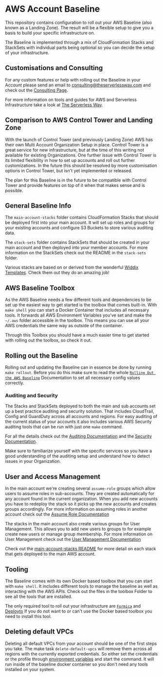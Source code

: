 # AWS Account Baseline

This repository contains configuration to roll out your AWS Baseline (also known as a Landing Zone). The result will be a flexible setup to give you a basis to build your specific infrastructure on. 

The Baseline is implemented through a mix of CloudFormation Stacks and StackSets with individual parts being optional so you can decide the setup of your infrastructure.

## Customisations and Consulting

For any custom features or help with rolling out the Baseline in your Account please send an email to [consulting@theserverlessway.com](mailto:consulting@theserverlessway.com) and check out the [Consulting Page](https://theserverlessway.com/consulting/).

For more information on tools and guides for AWS and Serverless Infrastructure take a look at [The Serverless Way](https://theserverlessway.com/).

## Comparison to AWS Control Tower and Landing Zone

With the launch of Control Tower (and previously Landing Zone) AWS has their own Multi Account Organization Setup in place. Control Tower is a great service for new infrastructure, but at the time of this writing not available for existing Organizations. One further issue with Control Tower is its limited flexibility in how to set up accounts and roll out further customizations. In the future this should be resolved by more customisation options in Control Tower, but isn't yet implemented or released.  

The plan for this Baseline is in the future to be compatible with Control Tower and provide features on top of it when that makes sense and is possible. 

## General Baseline Info

The `main-account-stacks` folder contains CloudFormation Stacks that should be deployed first into your main account. It will set up roles and groups for your existing accounts and configure S3 Buckets to store various auditing data.

The `stack-sets` folder contains StackSets that should be created in your main account and then deployed
into your member accounts. For more information on the StackSets check out the README in the `stack-sets` folder.

Various stacks are based on or derived from the wonderful [Widdix Templates](http://templates.cloudonaut.io/en/stable/). Check them out they do an amazing job!

## AWS Baseline Toolbox

As the AWS Baseline needs a few different tools and dependencies to be set up the easiest way to get started is the toolbox that comes built-in. With `make shell` you can start a Docker Container that includes all necessary tools. It forwards all AWS Environment Variables you've set and make the `~/.aws` folder accessible in the toolbox. This means you can use all your AWS credentials the same way as outside of the container.

Through this Toolbox you should have a much easier time to get started with rolling out the toolbox, so check it out.

## Rolling out the Baseline

Rolling out and updating the Baseline can in essence be done by running `make rollout`. Before you do this make sure to read the whole [`Rolling Out the AWS Baseline`](docs/Rollout.md) Documentation to set all necessary config values correctly.


### Auditing and Security

The Stacks and StackSets deployed to both the main and sub accounts set up a best practice auditing and security solution. That includes CloudTrail, Config and GuardDuty across all accounts and regions. For easy auditing of the current status of your accounts it also includes various AWS Security auditing tools that can be run with just one `make` command.

For all the details check out the [Auditing Documentation](docs/Auditing.md) and the [Security Documentation](docs/Security.md).

Make sure to familiarize yourself with the specific services so you have a good understanding of the auditing setup and understand how to detect issues in your Organization.

## User and Access Management

In the main account we're creating several `assume-role` groups which allow users to assume roles in sub-accounts. They are created automatically for any account found in the current organization. When you add new accounts you have to redeploy the stack so it picks up the new accounts and creates groups accordingly. For more information on assuming roles in another account check out the [Assume Role Documentation](docs/Assume.md)

The stacks in the main account also create various groups for User Management. This allows you to add new users to groups to for example create new users or manage group membership. For more information on User Management check out the [User Management Documentation](docs/UserManagement.md)

Check out the [main-account-stacks README](./main-account-stacks/README.md) for more detail on each stack that gets deployed to the main AWS account.

## Tooling

The Baseline comes with its own Docker based toolbox that you can start with `make shell`. It includes different tools to manage the baseline as well as interacting with the AWS APIs. Check out the files in the toolbox Folder to see all the tools that are installed.

The only required tool to roll out your infrastructure are  [`Formica`](https://theserverlessway.com/tools/formica/) and [Deployto]() If you do not want to or can't use the Docker based toolbox you need to install this tool.


## Deleting default VPCs

Deleting all default VPCs from your account should be one of the first steps you take. The make task `delete-default-vpcs` will remove them across all regions with the currently exported credentials. So either set the credentials or the profile through [environment variables](https://docs.aws.amazon.com/cli/latest/userguide/cli-configure-envvars.html) and start the command. It will run inside of the baseline docker container so you don't need any tools installed on your system.
